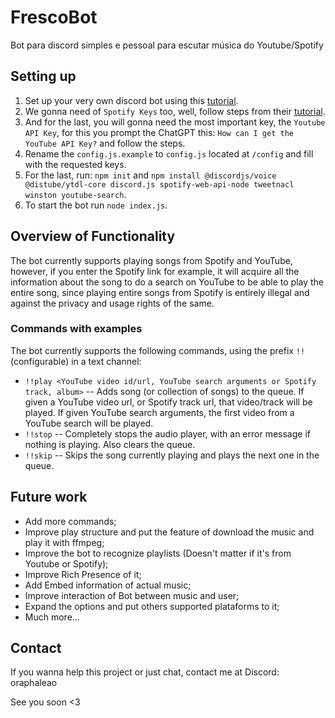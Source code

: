 # FrescoBot
Bot para discord simples e pessoal para escutar música do Youtube/Spotify

## Setting up

1. Set up your very own discord bot using this [tutorial](https://tinyurl.com/bdewbdxk).
2. We gonna need of `Spotify Keys` too, well, follow steps from their [tutorial](https://developer.spotify.com/documentation/web-api/tutorials/getting-started).
3. And for the last, you will gonna need the most important key, the `Youtube API Key`, for this you prompt the ChatGPT this: `How can I get the YouTube API Key?` and follow the steps.
4. Rename the `config.js.example` to `config.js` located at `/config` and fill with the requested keys.
5. For the last, run: `npm init` and `npm install @discordjs/voice @distube/ytdl-core discord.js spotify-web-api-node tweetnacl winston youtube-search`.
6. To start the bot run `node index.js`.

## Overview of Functionality

The bot currently supports playing songs from Spotify and YouTube, however, if you enter the Spotify link for example, it will acquire all the information about the song to do a search on YouTube to be able to play the entire song, since playing entire songs from Spotify is entirely illegal and against the privacy and usage rights of the same.

### Commands with examples

The bot currently supports the following commands, using the prefix `!!` (configurable) in a text channel:
- `!!play <YouTube video id/url, YouTube search arguments or Spotify track, album>` -- Adds song (or collection of songs) to the queue. If given a YouTube video url, or Spotify track url, that video/track will be played. If given YouTube search arguments, the first video from a YouTube search will be played.
- `!!stop` -- Completely stops the audio player, with an error message if nothing is playing. Also clears the queue.
- `!!skip` -- Skips the song currently playing and plays the next one in the queue.

## Future work

- Add more commands;
- Improve play structure and put the feature of download the music and play it with ffmpeg;
- Improve the bot to recognize playlists (Doesn't matter if it's from Youtube or Spotify);
- Improve Rich Presence of it;
- Add Embed information of actual music;
- Improve interaction of Bot between music and user;
- Expand the options and put others supported plataforms to it;
- Much more...

## Contact

If you wanna help this project or just chat, contact me at Discord: oraphaleao

See you soon <3
